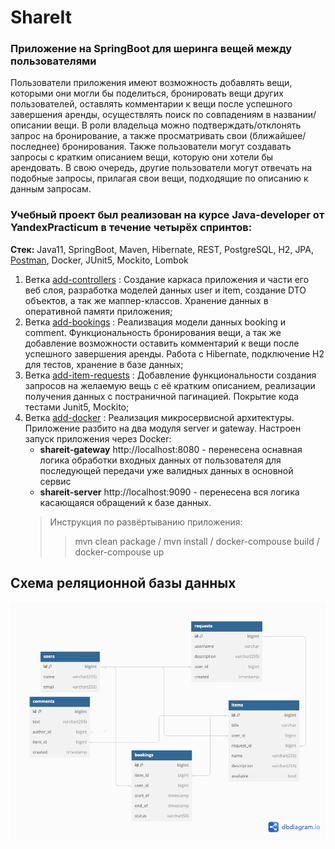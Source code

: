 # ShareIt  
### Приложение на SpringBoot для шеринга вещей между пользователями  

Пользователи приложения имеют возможность добавлять вещи, которыми они могли бы поделиться, бронировать вещи других пользователей, оставлять комментарии к вещи после успешного завершения аренды, осуществлять поиск по совпадениям в названии/описании вещи. В роли владельца можно подтверждать/отклонять запрос на бронирование, а также просматривать свои (ближайшее/последнее) бронирования. Также пользователи могут создавать запросы с кратким описанием вещи, которую они хотели бы арендовать. В свою очередь, другие пользователи могут отвечать на подобные запросы, прилагая свои вещи, подходящие по описанию к данным запросам.  

### Учебный проект был реализован на курсе Java-developer от YandexPracticum в течение четырёх спринтов:  
**Стек:** Java11, SpringBoot, Maven, Hibernate, REST, PostgreSQL, H2, JPA, [Postman](https://github.com/yandex-praktikum/java-shareit/blob/add-docker/postman/sprint.json), Docker, JUnit5, Mockito, Lombok
1. Ветка [add-controllers](https://github.com/Stepan4o/java_shareit/tree/add-controllers) : Создание каркаса приложения и части его веб слоя, разработка моделей данных user и item, создание DTO объектов, а так же маппер-классов. Хранение данных в оперативной памяти приложения;
2. Ветка [add-bookings](https://github.com/Stepan4o/java_shareit/tree/add-bookings) : Реализвация модели данных booking и comment. Функциональность бронирования вещи, а так же добавление возможности оставить комментарий к вещи после успешного завершения аренды. Работа с Hibernate, подключение H2 для тестов, хранение в базе данных;
3. Ветка [add-item-requests](https://github.com/Stepan4o/java_shareit/tree/add-item-requests) : Добавление функциональности создания запросов на желаемую вещь с её кратким описанием, реализации получения данных с постраничной пагинацией. Покрытие кода тестами Junit5, Mockito;
4. Ветка [add-docker](https://github.com/Stepan4o/java_shareit/tree/add-docker) : Реализация микросервисной архитектуры. Приложение разбито на два модуля server и gateway. Настроен запуск приложения через Docker:
   - **shareit-gateway** http://localhost:8080 - перенесена оснавная логика обработки входных данных от пользователя для последующей передачи уже валидных данных в основной сервис 
   - **shareit-server** http://localhost:9090 - перенесена вся логика касающаяся обращений к базе данных.
   > Инструкция по развёртыванию приложения:
   >> mvn clean package / mvn install / docker-compouse build / docker-compouse up 

## Схема реляционной базы данных
  ![ShareIt_schema](https://github.com/Stepan4o/java_shareit/blob/main/ShareIt_schema.png)
